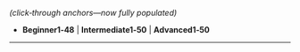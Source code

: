 _(click‑through anchors—now fully populated)_  
- **Beginner1‑48** | **Intermediate1‑50** | **Advanced1‑50**  
---